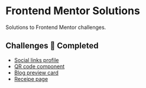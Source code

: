 # Frontend Mentor Solutions

Solutions to Frontend Mentor challenges.

## Challenges 🧩 Completed

- [Social links profile](https://github.com/gopaladhikari/frontend-mentors/tree/main/social-links-profile-main)
- [QR code component](https://github.com/gopaladhikari/frontend-mentors/tree/main/qr-code-component-main)
- [Blog preview card](https://github.com/gopaladhikari/frontend-mentors/tree/main/blog-preview-card-main)
- [Receipe page](https://github.com/gopaladhikari/frontend-mentors/tree/main/recipe-page-main)
